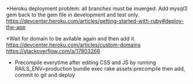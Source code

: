 *Heroku deployment problem: all branches must be muerged. Add mysql3 gem back to the gem file in development and test only.
https://devcenter.heroku.com/articles/getting-started-with-ruby#deploy-the-app

*Wait for domain to be avilable again and then add it.
https://devcenter.heroku.com/articles/custom-domains
https://stackoverflow.com/a/17803266

* Precompile everytime after editing CSS and JS by running
RAILS_ENV=production bundle exec rake assets:precompile
then add, commit to git and deploy
